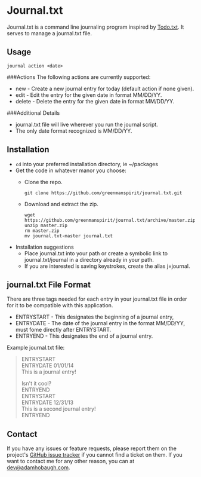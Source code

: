 Journal.txt
===========
Journal.txt is a command line journaling program inspired by [Todo.txt](http://todotxt.com). It serves to manage a journal.txt file.

Usage
-----
`journal action <date>`

###Actions
The following actions are currently supported:

* new - Create a new journal entry for today (default action if none given).
* edit - Edit the entry for the given date in format MM/DD/YY.
* delete - Delete the entry for the given date in format MM/DD/YY.

###Additional Details
* journal.txt file will live wherever you run the journal script.
* The only date format recognized is MM/DD/YY.

Installation
------------

* `cd` into your preferred installation directory, ie ~/packages
* Get the code in whatever manor you choose:
  * Clone the repo.

    ```
    git clone https://github.com/greenmanspirit/journal.txt.git
    ```
  * Download and extract the zip.

    ```
    wget https://github.com/greenmanspirit/journal.txt/archive/master.zip
    unzip master.zip
    rm master.zip
    mv journal.txt-master journal.txt
    ```
* Installation suggestions
  * Place journal.txt into your path or create a symbolic link to journal.txt/journal in a directory already in your path.
  * If you are interested is saving keystrokes, create the alias j=journal.

journal.txt File Format
-----------------------
There are three tags needed for each entry in your journal.txt file in order for it to be compatible with this application.

* ENTRYSTART - This designates the beginning of a journal entry,
* ENTRYDATE - The date of the journal entry in the format MM/DD/YY, must fome directly after ENTRYSTART.
* ENTRYEND - This designates the end of a journal entry.

Example journal.txt file:
> ENTRYSTART  
> ENTRYDATE 01/01/14  
> This is a journal entry!  
>
> Isn't it cool?  
> ENTRYEND  
> ENTRYSTART  
> ENTRYDATE 12/31/13  
> This is a second journal entry!  
> ENTRYEND

Contact
-------
If you have any issues or feature requests, please report them on the project's [GitHub issue tracker](https://github.com/greenmanspirit/journal.txt/issues) if you cannot find a ticket on them. If you want to contact me for any other reason, you can at <dev@adamhobaugh.com>.
